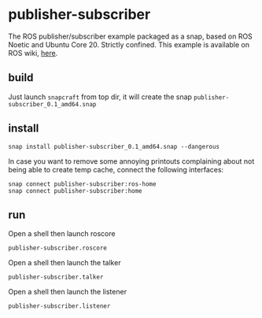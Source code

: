 # publisher-subscriber
The ROS publisher/subscriber example packaged as a snap, based on ROS Noetic and Ubuntu Core 20. Strictly confined.
This example is available on ROS wiki, [here](http://wiki.ros.org/ROS/Tutorials/WritingPublisherSubscriber%28python%29).

## build
Just launch ```snapcraft``` from top dir, it will create the snap ```publisher-subscriber_0.1_amd64.snap```

## install
```
snap install publisher-subscriber_0.1_amd64.snap --dangerous
```
In case you want to remove some annoying printouts complaining about not being able to create temp cache, connect the following interfaces:
```
snap connect publisher-subscriber:ros-home
snap connect publisher-subscriber:home
```

## run
Open a shell then launch roscore
```
publisher-subscriber.roscore
```
Open a shell then launch the talker
```
publisher-subscriber.talker
```
Open a shell then launch the listener
```
publisher-subscriber.listener
```
